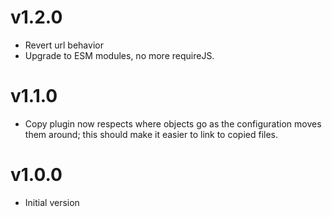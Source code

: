 # v1.2.0

* Revert url behavior
* Upgrade to ESM modules, no more requireJS.

# v1.1.0

* Copy plugin now respects where objects go as the configuration moves them around; this should make it easier to link to copied files.

# v1.0.0

* Initial version